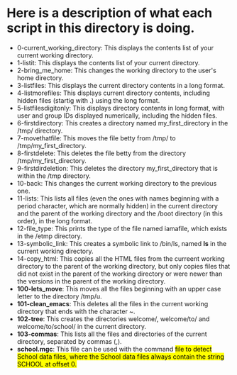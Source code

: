 # Here is a description of what each script in this directory is doing.

- 0-current_working_directory: This displays the contents list of your current working directory.
- 1-listit: This displays the contents list of your current directory.
- 2-bring_me_home: This changes the working directory to the user's home directory.
- 3-listfiles: This displays the current directory contents in a long format.
- 4-listmorefiles: This displays current directory contents, including hidden files (startig with .) using the long format.
- 5-listfilesdigitonly: This displays directory contents in long format, with user and group IDs displayed numerically, including the hidden files.
- 6-firstdirectory: This creates a directory named my_first_directory in the /tmp/ directory.
- 7-movethatfile: This moves the file betty from /tmp/ to /tmp/my_first_directory.
- 8-firstdelete: This deletes the file betty from the directory /tmp/my_first_directory. 
- 9-firstdirdeletion: This deletes the directory my_first_directory that is within the /tmp directory.
- 10-back: This changes the current working directory to the previous one.
- 11-lists: This lists all files (even the ones with names beginning with a period character, which are normally hidden) in the current directory and the parent of the working directory and the /boot directory (in this order), in the long format.
- 12-file_type: This prints the type of the file named iamafile, which exists in the /etmp directory.
- 13-symbolic_link: This creates a symbolic link to /bin/ls, named __ls__ in the current working directory.
- 14-copy_html: This copies all the HTML files from the curreent working directory to the parent of the working directory, but only copies files that did not exist in the parent of the working directory or were newer than the versions in the parent of the working directory.
- **100-lets_move**: This moves all the files beginning with an upper case letter to the directory /tmp/u.
- **101-clean_emacs**: This deletes all the files in the current working directory that ends with the character ~.
- **102-tree**: This creates the directories welcome/, welcome/to/ and welcome/to/school/ in the current directory.
- **103-commas**: This lists all the files and directories of the current directory, separated by commas (,).
- **school.mgc**: This file can be used with the command <mark>file<mark/> to detect <mark>School<mark/> data files, where the <mark>School<mark/> data files always contain the string <mark>SCHOOL<mark/> at offset 0.
